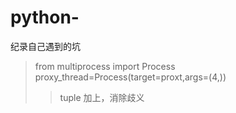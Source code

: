 # python-
纪录自己遇到的坑<br>
>from multiprocess import Process<br>
>proxy_thread=Process(target=proxt,args=(4,))<br>
>>tuple 加上，消除歧义<br>
